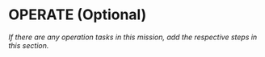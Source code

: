 # OPERATE (Optional)

*If there are any operation tasks in this mission, add the respective steps in this section.*
